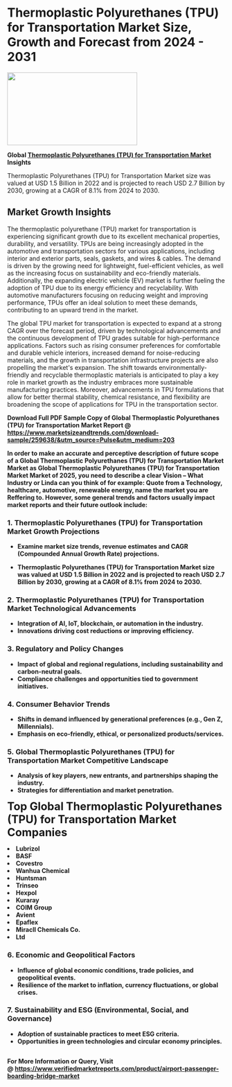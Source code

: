 <H1>Thermoplastic Polyurethanes (TPU) for Transportation Market Size, Growth and Forecast from 2024 - 2031</H1><img class="aligncenter size-medium wp-image-584254" src="https://thirdeyenews.in/wp-content/uploads/2024/09/Global-Market-Research-300x168.jpeg" alt="" width="300" height="168" /><p><strong>Global&nbsp;<a href="https://www.marketsizeandtrends.com/download-sample/259638/&amp;utm_source=Pulse&amp;utm_medium=203">Thermoplastic Polyurethanes (TPU) for Transportation Market</a> Insights</strong></p><p>Thermoplastic Polyurethanes (TPU) for Transportation Market size was valued at USD 1.5 Billion in 2022 and is projected to reach USD 2.7 Billion by 2030, growing at a CAGR of 8.1% from 2024 to 2030.</p><p><h2>Market Growth Insights</h2> <p>The thermoplastic polyurethane (TPU) market for transportation is experiencing significant growth due to its excellent mechanical properties, durability, and versatility. TPUs are being increasingly adopted in the automotive and transportation sectors for various applications, including interior and exterior parts, seals, gaskets, and wires & cables. The demand is driven by the growing need for lightweight, fuel-efficient vehicles, as well as the increasing focus on sustainability and eco-friendly materials. Additionally, the expanding electric vehicle (EV) market is further fueling the adoption of TPU due to its energy efficiency and recyclability. With automotive manufacturers focusing on reducing weight and improving performance, TPUs offer an ideal solution to meet these demands, contributing to an upward trend in the market.</p> <p><strong></strong></p> <p>The global TPU market for transportation is expected to expand at a strong CAGR over the forecast period, driven by technological advancements and the continuous development of TPU grades suitable for high-performance applications. Factors such as rising consumer preferences for comfortable and durable vehicle interiors, increased demand for noise-reducing materials, and the growth in transportation infrastructure projects are also propelling the market's expansion. The shift towards environmentally-friendly and recyclable thermoplastic materials is anticipated to play a key role in market growth as the industry embraces more sustainable manufacturing practices. Moreover, advancements in TPU formulations that allow for better thermal stability, chemical resistance, and flexibility are broadening the scope of applications for TPU in the transportation sector.</p> <p><strong></p><p><span class=""><strong>Download Full PDF Sample Copy of Global Thermoplastic Polyurethanes (TPU) for Transportation Market Report</strong> @ <a href="https://www.marketsizeandtrends.com/download-sample/259638/&amp;utm_source=Pulse&amp;utm_medium=203" target="_blank">https://www.marketsizeandtrends.com/download-sample/259638/&amp;utm_source=Pulse&amp;utm_medium=203</a></span></p><p>In order to make an accurate and perceptive description of future scope of a Global&nbsp;Thermoplastic Polyurethanes (TPU) for Transportation Market Market as Global&nbsp;Thermoplastic Polyurethanes (TPU) for Transportation Market Market of 2025, you need to describe a clear Vision &ndash; What Industry or Linda can you think of for example: Quote from a Technology, healthcare, automotive, renewable energy, name the market you are Reffering to. However, some general trends and factors usually impact market reports and their future outlook include:</p><h3>1.&nbsp;<strong>Thermoplastic Polyurethanes (TPU) for Transportation Market Growth Projections</strong></h3><ul><li>Examine market size trends, revenue estimates and CAGR (Compounded Annual Growth Rate) projections.</li><li><p>Thermoplastic Polyurethanes (TPU) for Transportation Market size was valued at USD 1.5 Billion in 2022 and is projected to reach USD 2.7 Billion by 2030, growing at a CAGR of 8.1% from 2024 to 2030.</p></li></ul><h3>2.&nbsp;<strong>Thermoplastic Polyurethanes (TPU) for Transportation Market Technological Advancements</strong></h3><ul><li>Integration of AI, IoT, blockchain, or automation in the industry.</li><li>Innovations driving cost reductions or improving efficiency.</li></ul><h3>3.&nbsp;<strong>Regulatory and Policy Changes</strong></h3><ul><li>Impact of global and regional regulations, including sustainability and carbon-neutral goals.</li><li>Compliance challenges and opportunities tied to government initiatives.</li></ul><h3>4.&nbsp;<strong>Consumer Behavior Trends</strong></h3><ul><li>Shifts in demand influenced by generational preferences (e.g., Gen Z, Millennials).</li><li>Emphasis on eco-friendly, ethical, or personalized products/services.</li></ul><h3>5.&nbsp;<strong>Global Thermoplastic Polyurethanes (TPU) for Transportation Market Competitive Landscape</strong></h3><ul><li>Analysis of key players, new entrants, and partnerships shaping the industry.</li><li>Strategies for differentiation and market penetration.</li></ul><p data-pm-slice="1 1 []"><span style="color: inherit; font-family: inherit; font-size: 25px;">Top Global Thermoplastic Polyurethanes (TPU) for Transportation Market Companies</span></p><div class="" data-test-id=""><p><li>Lubrizol</li><li> BASF</li><li> Covestro</li><li> Wanhua Chemical</li><li> Huntsman</li><li> Trinseo</li><li> Hexpol</li><li> Kuraray</li><li> COIM Group</li><li> Avient</li><li> Epaflex</li><li> Miracll Chemicals Co.</li><li> Ltd</li></p></div><h3>6.&nbsp;<strong>Economic and Geopolitical Factors</strong></h3><ul><li>Influence of global economic conditions, trade policies, and geopolitical events.</li><li>Resilience of the market to inflation, currency fluctuations, or global crises.</li></ul><h3>7.&nbsp;<strong>Sustainability and ESG (Environmental, Social, and Governance)</strong></h3><ul><li>Adoption of sustainable practices to meet ESG criteria.</li><li>Opportunities in green technologies and circular economy principles.</li></ul><h2><strong style="font-size: 14px;">For More Information or Query, Visit @&nbsp;</strong><a style="background-color: #ffffff; font-size: 14px;" href="https://www.marketsizeandtrends.com/report/thermoplastic-polyurethanes-tpu-for-transportation-market/" target="_blank">https://www.verifiedmarketreports.com/product/airport-passenger-boarding-bridge-market</a></h2>
